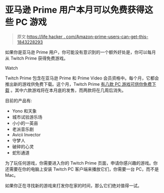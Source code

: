 # 亚马逊 Prime 用户本月可以免费获得这些 PC 游戏

> 原文:[https://life hacker . com/Amazon-prime-users-can-get-this-1843228293](https://lifehacker.com/amazon-prime-users-can-get-these-pc-games-for-free-this-1843228293)

如果你是亚马逊 Prime 用户，你可能没有意识到的一个额外好处是，你可以每月从 Twitch Prime 获得免费游戏。

Watch

Twitch Prime 包含在亚马逊 Prime 和 Prime Video 会员资格中。每个月，它都会推出新的游戏供免费下载。这个月，Twitch Prime [有八款 PC 游戏可供你免费下载](https://twitch.amazon.com/tp/loot?asc_campaign=InlineText&asc_refurl=https://lifehacker.com/amazon-prime-users-can-get-these-pc-games-for-free-this-1843228293&asc_source=&tag=kinjalifehackerlink-20) 。其中六款游戏将在本月底的发售，而两款将在几周后消失。

目前的产品有:

*   Yono 和天象
*   城市试验游乐场
*   小小的一英亩
*   老派音乐剧
*   Avicii Invector
*   守梦人
*   破碎的心灵
*   蛇形通道

为了玩任何游戏，你需要进入你的 Twitch Prime 页面，申请你感兴趣的游戏。你还需要在你的电脑上安装 Twitch PC 客户端来播放它们，你需要一台 PC，而不是 Mac。

如果你正在寻找新的游戏来打发你在家的时间，那么它们绝对值得一试。